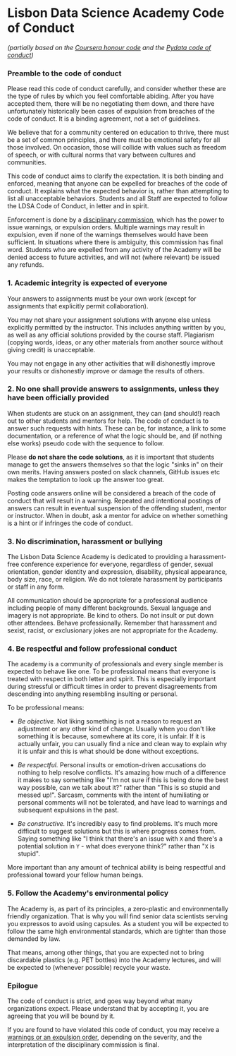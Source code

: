 # Lisbon Data Science Academy Code of Conduct 
_(partially based on the [Coursera honour code](https://learner.coursera.help/hc/en-us/articles/209818863-Coursera-Honor-Code) and the [Pydata code of conduct](https://pydata.org/code-of-conduct.html))_

### Preamble to the code of conduct

Please read this code of conduct carefully, and consider whether these are the type of rules by which you feel comfortable abiding. After you have accepted them, there will be no negotiating them down, and there have unfortunately historically been cases of expulsion from breaches of the code of conduct. It is a binding agreement, not a set of guidelines. 

We believe that for a community centered on education to thrive, there must be a set of common principles, and there must be emotional safety for all those involved. On occasion, those will collide with values such as freedom of speech, or with cultural norms that vary between cultures and communities. 

This code of conduct aims to clarify the expectation. It is both binding and enforced, meaning that anyone can be expelled for breaches of the code of conduct. It explains what the expected behavior is, rather than attempting to list all unacceptable behaviors. Students and all Staff are expected to follow the LDSA Code of Conduct, in letter and in spirit. 

Enforcement is done by a [disciplinary commission](./pages/Disciplinary-action#disciplinary-commission), which has the power to issue warnings, or expulsion orders. Multiple warnings may result in expulsion, even if none of the warnings themselves would have been sufficient. In situations where there is ambiguity, this commission has final word. Students who are expelled from any activity of the Academy will be denied access to future activities, and will not (where relevant) be issued any refunds. 

### 1. Academic integrity is expected of everyone 
Your answers to assignments must be your own work (except for assignments that explicitly permit collaboration).

You may not share your assignment solutions with anyone else unless explicitly permitted by the instructor. This includes anything written by you, as well as any official solutions provided by the course staff. Plagiarism (copying words, ideas, or any other materials from another source without giving credit) is unacceptable.

You may not engage in any other activities that will dishonestly improve your results or dishonestly improve or damage the results of others. 

### 2. No one shall provide answers to assignments, unless they have been officially provided 
When students are stuck on an assignment, they can (and should!) reach out to other students and mentors for help. The code of conduct is to answer such requests with hints. These can be, for instance, a link to some documentation, or a reference of what the logic should be, and (if nothing else works) pseudo code with the sequence to follow.

Please **do not share the code solutions**, as it is important that students manage to get the answers themselves so that the logic "sinks in" on their own merits. Having answers posted on slack channels, GitHub issues etc makes the temptation to look up the answer too great. 

Posting code answers online will be considered a breach of the code of conduct that will result in a warning. Repeated and intentional postings of answers can result in eventual suspension of the offending student, mentor or instructor. When in doubt, ask a mentor for advice on whether something is a hint or if infringes the code of conduct.  

### 3. No discrimination, harassment or bullying 
The Lisbon Data Science Academy is dedicated to providing a harassment-free conference experience for everyone, regardless of gender, sexual orientation, gender identity and expression, disability, physical appearance, body size, race, or religion. We do not tolerate harassment by participants or staff in any form.

All communication should be appropriate for a professional audience including people of many different backgrounds. Sexual language and imagery is not appropriate. Be kind to others. Do not insult or put down other attendees. Behave professionally. Remember that harassment and sexist, racist, or exclusionary jokes are not appropriate for the Academy. 

### 4. Be respectful and follow professional conduct

The academy is a community of professionals and every single member is expected to behave like one. To be professional means that everyone is treated with respect in both letter and spirit. This is especially important during stressful or difficult times in order to prevent disagreements from descending into anything resembling insulting or personal. 

To be professional means:

- *Be objective.* Not liking something is not a reason to request an adjustment or any other kind of change. Usually when you don't like something it is because, somewhere at its core, it is unfair. If it is actually unfair, you can usually find a nice and clean way to explain why it is unfair and this is what should be done without exceptions.

- *Be respectful.* Personal insults or emotion-driven accusations do nothing to help resolve conflicts. It's amazing how much of a difference it makes to say something like "I'm not sure if this is being done the best way possible, can we talk about it?" rather than "This is so stupid and messed up!". Sarcasm, comments with the intent of humiliating or personal comments will not be tolerated, and have lead to warnings and subsequent expulsions in the past. 

- *Be constructive.* It's incredibly easy to find problems. It's much more difficult to suggest solutions but this is where progress comes from. Saying something like "I think that there's an issue with `X` and there's a potential solution in `Y` - what does everyone think?" rather than "`X` is stupid". 

More important than any amount of technical ability is being respectful and professional toward your fellow human beings. 

### 5. Follow the Academy's environmental policy 

The Academy is, as part of its principles, a zero-plastic and environmentally friendly organization. That is why you will find senior data scientists serving you expressos to avoid using capsules. As a student you will be expected to follow the same high environmental standards, which are tighter than those demanded by law. 

That means, among other things, that you are expected not to bring discardable plastics (e.g. PET bottles) into the Academy lectures, and will be expected to (whenever possible) recycle your waste. 


### Epilogue 
The code of conduct is strict, and goes way beyond what many organizations expect. Please understand that by accepting it, you are agreeing that you will be bound by it. 

If you are found to have violated this code of conduct, you may receive a [warnings or an expulsion order](./pages/Disciplinary-action#types-of-disciplinary-action), depending on the severity, and the interpretation of the disciplinary commission is final. 